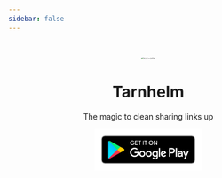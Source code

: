 ```yaml
---
sidebar: false
---
```


<style type="text/css">
.icon1 {
  border-radius:30px;
  margin-top: 100px;
}
</style>
<p style="text-align: center;">
<img class="icon1" src="/icon-color.png" alt="icon-color" style="zoom:30%;"/>
</p>
<h1 align="center">Tarnhelm</h1>
<p align="center">The magic to clean sharing links up</p>

<p style="text-align: center;">
<a href="https://play.google.com/store/apps/details?id=cn.ac.lz233.tarnhelm">
<img src="./google-play-badge.png" alt="icon-color" style="zoom:30%;"/>
</a>
</p>